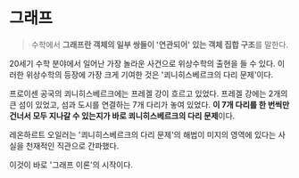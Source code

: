 # 그래프

> 수학에서 **그래프란 객체의 일부 쌍들이 '연관되어' 있는 객체 집합 구조**를 말한다.

20세기 수학 분야에서 일어난 가장 놀라운 사건으로 위상수학의 출현을 들 수 있다. 이러한 위상수학의 등장에 가장 크게 기여한 것은 '쾨니히스베르크의 다리 문제'이다.

프로이센 공국의 쾨니히스베르크에는 프레겔 강이 흐르고 있었다. 프레겔 강에는 2개의 큰 섬이 있었고, 섬과 도시를 연결하는 7개 다리가 놓여 있었다. **이 7개 다리를 한 번씩만 건너서 모두 지나갈 수 있는지가 바로 쾨니히스베르크의 다리 문제**이다.

레온하르트 오일러는 '쾨니히스베르크의 다리 문제'의 해법이 미지의 영역에 있다는 사실을 천재적인 직관으로 간파했다.

이것이 바로 '그래프 이론'의 시작이다.